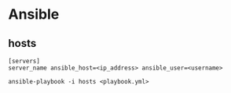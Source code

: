 # Ansible

## hosts

```
[servers]
server_name ansible_host=<ip_address> ansible_user=<username>
```

```
ansible-playbook -i hosts <playbook.yml>
```
